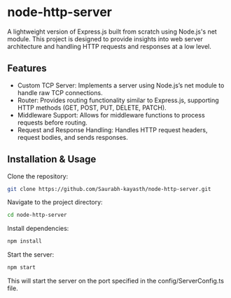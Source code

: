 # node-http-server

A lightweight version of Express.js built from scratch using Node.js's net module. This project is designed to provide insights into web server architecture and handling HTTP requests and responses at a low level.

## Features

- Custom TCP Server: Implements a server using Node.js’s net module to handle raw TCP connections.
- Router: Provides routing functionality similar to Express.js, supporting HTTP methods (GET, POST, PUT, DELETE, PATCH).
- Middleware Support: Allows for middleware functions to process requests before routing.
- Request and Response Handling: Handles HTTP request headers, request bodies, and sends responses.

## Installation & Usage

Clone the repository:

```sh
git clone https://github.com/Saurabh-kayasth/node-http-server.git
```

Navigate to the project directory:

```sh
cd node-http-server
```

Install dependencies:

```sh
npm install
```

Start the server:

```sh
npm start
```

This will start the server on the port specified in the config/ServerConfig.ts file.
